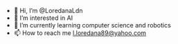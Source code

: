- 👋 Hi, I’m @LoredanaLdn
- 👀 I’m interested in AI
- 🌱 I’m currently learning computer science and robotics
- 📫 How to reach me l.loredana89@yahoo.com

<!---
LoredanaLdn/LoredanaLdn is a ✨ special ✨ repository because its `README.md` (this file) appears on your GitHub profile.
You can click the Preview link to take a look at your changes.
--->
